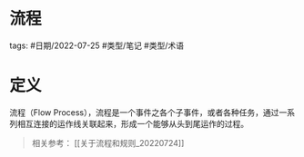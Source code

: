 # 流程

tags: #日期/2022-07-25 #类型/笔记 #类型/术语 



# 定义

流程（Flow Process），流程是一个事件之各个子事件，或者各种任务，通过一系列相互连接的运作线关联起来，形成一个能够从头到尾运作的过程。



> 相关参考：
> [[关于流程和规则_20220724]]